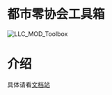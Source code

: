 # 都市零协会工具箱
![LLC_MOD_Toolbox](https://socialify.git.ci/LocalizeLimbusCompany/LLC_Wiki/image?description=1&descriptionEditable=%E9%83%BD%E5%B8%82%E9%9B%B6%E5%8D%8F%E4%BC%9A%E5%B7%A5%E5%85%B7%E7%AE%B1&font=Inter&forks=1&issues=1&language=1&logo=https%3A%2F%2Fwww.zeroasso.top%2Fimg%2Flogo.png&name=1&owner=1&pattern=Circuit%20Board&pulls=1&stargazers=1&theme=Light)
# 介绍
具体请看[文档站](https://www.zeroasso.top)